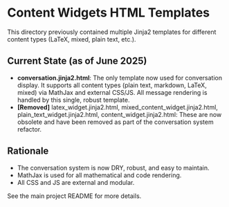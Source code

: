 # Content Widgets HTML Templates

This directory previously contained multiple Jinja2 templates for different content types (LaTeX, mixed, plain text, etc.).

## Current State (as of June 2025)

- **conversation.jinja2.html**: The only template now used for conversation display. It supports all content types (plain text, markdown, LaTeX, mixed) via MathJax and external CSS/JS. All message rendering is handled by this single, robust template.
- **[Removed]** latex_widget.jinja2.html, mixed_content_widget.jinja2.html, plain_text_widget.jinja2.html, content_widget.jinja2.html: These are now obsolete and have been removed as part of the conversation system refactor.

## Rationale
- The conversation system is now DRY, robust, and easy to maintain.
- MathJax is used for all mathematical and code rendering.
- All CSS and JS are external and modular.

See the main project README for more details.

